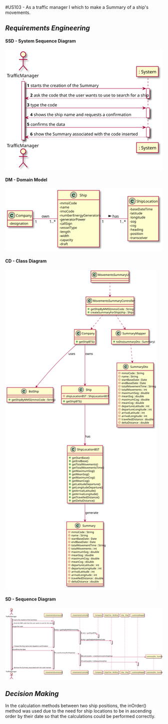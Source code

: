 #US103 - As a traffic manager I which to make a Summary of a ship's movements.

## *Requirements Engineering*
#### SSD - System Sequence Diagram
![SSD_US104](US104_SSD.svg)
#### DM - Domain Model
![MD_US104](US104-MD.svg)
#### CD - Class Diagram
![CD_US104](US104_CD.svg)
#### SD - Sequence Diagram
![SD_US104](US104_SD.svg)

## *Decision Making*
In the calculation methods between two ship positions, the inOrder() method was used due to the need for ship locations to be in ascending order by their date so that the calculations could be performed correctly.



